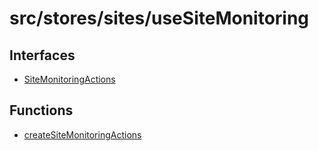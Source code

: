 # src/stores/sites/useSiteMonitoring

## Interfaces

- [SiteMonitoringActions](interfaces/SiteMonitoringActions.md)

## Functions

- [createSiteMonitoringActions](functions/createSiteMonitoringActions.md)
